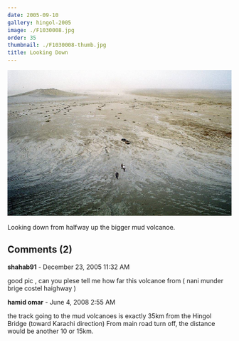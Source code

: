 ```yaml
---
date: 2005-09-10
gallery: hingol-2005
image: ./F1030008.jpg
order: 35
thumbnail: ./F1030008-thumb.jpg
title: Looking Down
---
```


![Looking Down](./F1030008.jpg)

Looking down from halfway up the bigger mud volcanoe.

<div id="comments">

## Comments (2)

<div id="comment">

**shahab91** - December 23, 2005 11:32 AM

good pic , can you plese tell me how far this volcanoe from ( nani munder brige costel haighway )

</div>

<div id="comment">

**hamid omar** - June  4, 2008  2:55 AM

the track going to the mud volcanoes is exactly 35km from the Hingol Bridge (toward Karachi direction) From main road turn off, the distance would be another 10 or 15km.

</div>

</div>